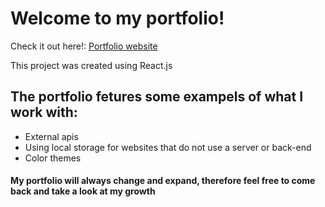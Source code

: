 # Welcome to my portfolio!
Check it out here!: <a href="https://viktorhultman.surge.sh/" target="_blank" rel="noreferrer" > Portfolio website </a>

This project was created using React.js

## The portfolio fetures some exampels of what I work with:
- External apis
- Using local storage for websites that do not use a server or back-end
- Color themes

#### My portfolio will always change and expand, therefore feel free to come back and take a look at my growth
